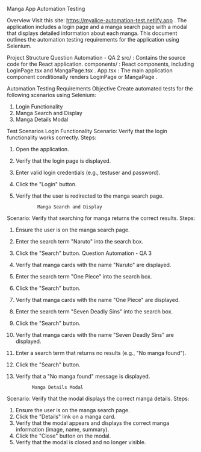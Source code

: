 Manga App Automation Testing

Overview
Visit this site: https://myalice-automation-test.netlify.app . The application
includes a login page and a manga search page with a modal that displays
detailed information about each manga. This document outlines the automation
testing requirements for the application using Selenium.

Project Structure
Question Automation - QA 2
src/ : Contains the source code for the React application.
components/ : React components, including LoginPage.tsx and
MangaPage.tsx .
App.tsx : The main application component conditionally renders
LoginPage or MangaPage .

Automation Testing Requirements
Objective
Create automated tests for the following scenarios using Selenium:
1. Login Functionality
2. Manga Search and Display
3. Manga Details Modal

Test Scenarios
            Login Functionality
Scenario: Verify that the login functionality works correctly.
Steps:
1. Open the application.
2. Verify that the login page is displayed.
3. Enter valid login credentials (e.g., testuser and password).
4. Click the "Login" button.
5. Verify that the user is redirected to the manga search page.

               Manga Search and Display
Scenario: Verify that searching for manga returns the correct results.
Steps:
1. Ensure the user is on the manga search page.
2. Enter the search term "Naruto" into the search box.
3. Click the "Search" button.
Question Automation - QA 3
4. Verify that manga cards with the name "Naruto" are displayed.
5. Enter the search term "One Piece" into the search box.
6. Click the "Search" button.
7. Verify that manga cards with the name "One Piece" are displayed.
8. Enter the search term "Seven Deadly Sins" into the search box.
9. Click the "Search" button.
10. Verify that manga cards with the name "Seven Deadly Sins" are
displayed.
11. Enter a search term that returns no results (e.g., "No manga found").
12. Click the "Search" button.
13. Verify that a "No manga found" message is displayed.

              Manga Details Modal
Scenario: Verify that the modal displays the correct manga details.
Steps:
1. Ensure the user is on the manga search page.
2. Click the "Details" link on a manga card.
3. Verify that the modal appears and displays the correct manga
information (image, name, summary).
4. Click the "Close" button on the modal.
5. Verify that the modal is closed and no longer visible.
